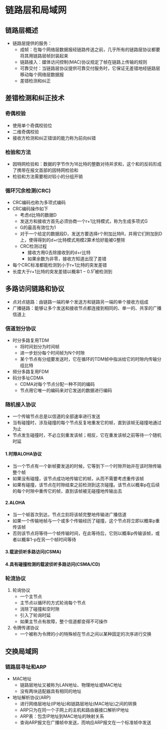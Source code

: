# 链路层和局域网
## 链路层概述
- 链路层提供的服务：
    - 成帧：在每个网络层数据报经链路传送之前，几乎所有的链路层协议都要将其用链路层帧封装起来
    - 链路接入：媒体访问控制(MAC)协议规定了帧在链路上传输的规则
    - 可靠交付：当链路层协议提供可靠交付服务时，它保证无差错地经链路层移动每个网络层数据报
    - 差错检测和纠正
## 差错检测和纠正技术
### 奇偶校验
- 使用单个奇偶校验位
- 二维奇偶校验
- 接收方检测和纠正错误的能力称为前向纠错
### 检验和方法
- 因特网检验和：数据的字节作为16比特的整数对待并求和，这个和的反码形成了携带在报文首部的因特网检验和
- 检验和方法需要相对较小的分组开销
### 循环冗余检测(CRC)
- CRC编码也称为多项式编码
- CRC编码操作如下
    - 考虑d比特的数据D
    - 发送方和接收方首先必须协商一个r+1比特模式，称为生成多项式G
    - G的最高有效位为1
    - 对于一个给定的数据段D，发送方要选择r个附加比特R，并用它们附加到D上，使得得到的d+r比特模式用模2算术恰好能被G整除
    - CRC检测过程
        - 接收方用G去除接收到的d+r比特
        - 如果余数为非零，接收方知道出现了差错
- 每个CRC标准都能检测到小于r+1比特的突发差错
- 长度大于r+1比特的突发差错以概率$1-0.5^r$被检测到
## 多路访问链路和协议
- 点对点链路：由链路一端的单个发送方和链路另一端的单个接收方组成
- 广播链路：能够让多个发送和接收节点都连接到相同的、单一的、共享的广播信道上
### 信道划分协议
- 时分多路复用TDM
    - 将时间划分为时间帧
    - 进一步划分每个时间帧为N个时隙
    - 某个节点有分组要发送时，它在循环的TDM帧中指派给它的时隙内传输分组比特
- 频分多路复用FDM
- 码分多址CDMA
    - CDMA对每个节点分配一种不同的编码
    - 节点用它唯一的编码来对它发送的数据进行编码
### 随机接入协议
- 一个传输节点总是以信道的全部速率进行发送
- 当有碰撞时，涉及碰撞的每个节点反复地重发它的帧，直到该帧无碰撞地通过为止
- 节点发生碰撞时，不必立刻重发该帧；相反，它在重发该帧之前等待一个随机时延
#### 1.时隙ALOHA协议
- 当一个节点有一个新帧要发送的时候，它等到下一个时隙开始并在该时隙传输整个帧
- 如果没有碰撞，该节点成功地传输它的帧，从而不需要考虑重传该帧
- 如果有碰撞，该节点在时隙结束之前检测到这次碰撞。该节点以概率p在后续的每个时隙中重传它的帧，直到该帧被无碰撞地传输出去
#### 2.ALOHA
- 当一个帧首次到达，节点立刻将该帧完整地传输进广播信道
- 如果一个传输地帧与一个或多个传输经历了碰撞，这个节点将立即以概率p重传该帧
- 否则该节点将等待一个帧传输时间，在此等待后，它则以概率p传输该帧，或者以概率1-p在另一个帧时间等待
#### 3.载波侦听多路访问(CSMA)
#### 4.具有碰撞检测的载波侦听多路访问(CSMA/CD)
### 轮流协议
1. 轮询协议
    - 一个主节点
    - 主节点以循环的方式轮询每个节点
    - 消除了碰撞和空时隙
    - 引入了轮询时延
    - 如果主节点有故障，整个信道都变得不可操作
1. 令牌传递协议
    - 一个被称为令牌的小的特殊帧在节点之间以某种固定的次序进行交换
## 交换局域网
### 链路层寻址和ARP
- MAC地址
    - 链路层地址又被称为LAN地址、物理地址或MAC地址
    - 没有两块适配器具有相同的地址
- 地址解析协议(ARP)
    - 进行网络层地址(IP地址)和链路层地址(MAC地址)之间的转换
    - ARP只为在同一个子网上的主机和路由器接口解析IP地址
    - ARP表：包含IP地址到MAC地址的映射关系
    - 查询ARP报文在广播帧中发送，而响应ARP报文在一个标准帧中发送